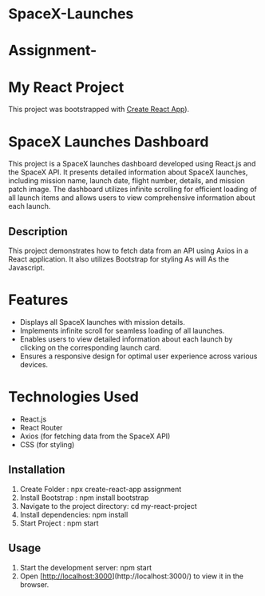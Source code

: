 # SpaceX-Launches
# Assignment-
# My React Project

This project was bootstrapped with [Create React App](https://github.com/SumitBhosle/SpaceX-Launches)).

# SpaceX Launches Dashboard

This project is a SpaceX launches dashboard developed using React.js and the SpaceX API. It presents detailed information about SpaceX launches, including mission name, launch date, flight number, details, and mission patch image. The dashboard utilizes infinite scrolling for efficient loading of all launch items and allows users to view comprehensive information about each launch.

## Description

This project demonstrates how to fetch data from an API using Axios in a React application. It also utilizes Bootstrap for styling As will As the Javascript.

# Features

- Displays all SpaceX launches with mission details.
- Implements infinite scroll for seamless loading of all launches.
- Enables users to view detailed information about each launch by clicking on the corresponding launch card.
- Ensures a responsive design for optimal user experience across various devices.

# Technologies Used

- React.js
- React Router
- Axios (for fetching data from the SpaceX API)
- CSS (for styling)
  
## Installation

1. Create Folder : npx create-react-app assignment
2. Install Bootstrap : npm install bootstrap
3. Navigate to the project directory: cd my-react-project
4. Install dependencies: npm install
5. Start Project : npm start

## Usage

1. Start the development server: npm start
2. Open [[http://localhost:3000](http://localhost:3000/)](http://localhost:3000/) to view it in the browser.
